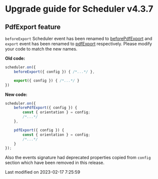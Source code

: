 # Upgrade guide for Scheduler v4.3.7

## PdfExport feature

`beforeExport` Scheduler event has been renamed to [beforePdfExport](#Grid/feature/export/PdfExport#event-beforePdfExport)
and `export` event has been renamed to [pdfExport](#Grid/feature/export/PdfExport#event-pdfExport) respectively.
Please modify your code to match the new names.

**Old code:**

```javascript
scheduler.on({
    beforeExport({ config }) { /*...*/ },

    export({ config }) { /*...*/ }
})
```

**New code:**

```javascript
scheduler.on({
    beforePdfExport({ config }) {
        const { orientation } = config;
        /*...*/
    },

    pdfExport({ config }) {
        const { orientation } = config;
        /*...*/
    }
});
```

Also the events signature had deprecated properties copied from `config` section
which have been removed in this release.

<p class="last-modified">Last modified on 2023-02-17 7:25:59</p>